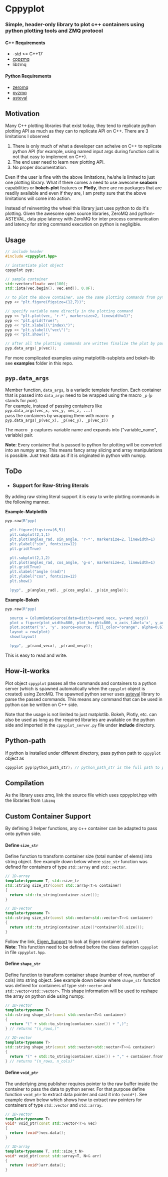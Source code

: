 # Cppyplot

### Simple, header-only library to plot c++ containers using python plotting tools and ZMQ protocol

#### **C++ Requirements**
* -std >= C++17
* [cppzmq](https://github.com/zeromq/cppzmq)
* libzmq

#### **Python Requirements**
* [zeromq](https://anaconda.org/anaconda/zeromq)
* [pyzmq](https://anaconda.org/conda-forge/pyzmq)
* [asteval](https://anaconda.org/conda-forge/asteval)

## Motivation
Many C++ plotting libraries that exist today, they tend to replicate python plotting API as much as they can to replicate API on C++. There are 3 limitations I observed 
1.  There is only much of what a developer can acheive on C++ to replicate python API (for example, using named input args during function call is not that easy to implement on C++). 
2.  The end user need to learn new plotting API. 
3.  No proper documentation. 

Even if the user is fine with the above limitations, he/she is limited to just one plotting library. What if there comes a need to use awesome **seaborn** capabilities or **bokeh-plot** features or **Plotly**, there are no packages that are readily available and even if they are, I am pretty sure that the above limitations will come into action.   

Instead of reinventing the wheel this library just uses python to do it's plotting. Given the awesome open source libraries, ZeroMQ and python-ASTEVAL, data pipe latency with ZeroMQ for inter process communication and latency for string command execution on python is negligible. 

## Usage

```cpp
// include header 
#include <cppyplot.hpp>

// instantiate plot object
cppyplot pyp;

// sample container
std::vector<float> vec(100);
std::iota(vec.begin(), vec.end(), 0.0F);

// to plot the above container, use the same plotting commands from python
pyp << "plt.figure(figsize=(12,7))";

// specify variable name directly in the plotting command
pyp << "plt.plot(vec, 'r-*', markersize=2, linewidth=1)";
pyp << "plt.grid(True)";
pyp << "plt.xlabel(\"index\")";
pyp << "plt.ylabel(\"vec\")";
pyp << "plt.show()";

// after all the plotting commands are written finalize the plot by passing data to plot object
pyp.data_args(_p(vec));
```

For more complicated examples using matplotlib-subplots and bokeh-lib see **examples** folder in this repo.

## ```pyp.data_args```
Member function, `data_args`, is a variadic template function. Each container that is passed into `data_args` need to be wrapped using the macro `_p` (`p` stands for *pair*).   
For example, instead of passing containers like   
`pyp.data_args(vec_x, vec_y, vec_z, ...)`   
pass the containers by wrapping them with macro `_p`   
`pyp.data_args(_p(vec_x), _p(vec_y), _p(vec_z))`

The macro `_p` captures variable name and expands into ("variable_name", variable) pair.

**Note**: Every container that is passed to python for plotting will be converted into an numpy array. This means fancy array slicing and array manipulations is possible. Just treat data as if it is originated in python with numpy.

## ToDo
* ### Support for Raw-String literals  
By adding raw string literal support it is easy to write plotting commands in the following manner.

**Example-Matplotlib**
```cpp
pyp.raw(R"pyp(
  
  plt.figure(figsize=(6,5))
  plt.subplot(2,1,1)
  plt.plot(angles_rad, sin_angle, 'r-*', markersize=2, linewidth=1)
  plt.ylabel("sin", fontsize=12)
  plt.grid(True)

  plt.subplot(2,1,2)
  plt.plot(angles_rad, cos_angle, 'g-o', markersize=2, linewidth=1)
  plt.grid(True)
  plt.xlabel("angle (rad)")
  plt.ylabel("cos", fontsize=12)
  plt.show()

  )pyp", _p(angles_rad), _p(cos_angle), _p(sin_angle));
```
**Example-Bokeh**
```cpp
pyp.raw(R"pyp(

  source = ColumnDataSource(data=dict(x=rand_vecx, y=rand_vecy))
  plot = figure(plot_width=800, plot_height=800, x_axis_label='x', y_axis_label='y')
  plot.scatter('x', 'y', source=source, fill_color="orange", alpha=0.6)
  layout = row(plot)
  show(layout)

  )pyp", _p(rand_vecx), _p(rand_vecy));
```
This is easy to read and write.


## How-it-works
Plot object `cppyplot` passes all the commands and containers to a python server (which is spawned automatically when the `cppyplot` object is created) using ZeroMQ. The spawned python server uses [asteval](https://anaconda.org/conda-forge/asteval) library to parse the passed commands. This means any command that can be used in python can be written on C++ side.     

Note that the usage is not limited to just matplotlib. Bokeh, Plotly, etc. can also be used as long as the required libraries are available on the python side and imported in the `cppyplot_server.py` file under **include** directory.  

## Python-path
If python is installed under different directory, pass python path to `cppyplot` object as

```cpp
cppyplot pyp(python_path_str); // python_path_str is the full path to python executable
```

## Compilation
As the library uses zmq, link the source file which uses cppyplot.hpp with the libraries from `libzmq`  

## Custom Container Support
By defining 3 helper functions, any c++ container can be adapted to pass onto python side. 

#### Define `size_str`
Define function to transform container size (total number of elems) into string object. See example down below where `size_str` function was defined for containers of type `std::array` and `std::vector`.

```cpp
// 1D-array
template<typename T, std::size_t>
std::string size_str(const std::array<T>& container)
{
  return std::to_string(container.size());
}

// 2D-vector
template<typename T>
std::string size_str(const std::vector<std::vector<T>>& container)
{
  return std::to_string(container.size()*container[0].size());
}
```

Follow the link, [Eigen_Support](https://github.com/muralivnv/Cppyplot/blob/master/include/cppyplot.hpp#L171) to look at Eigen container support.  
**Note**: This function need to be defined before the class defintion `cppyplot` in file `cppyplot.hpp`.  

#### Define `shape_str`
Define function to transform container shape (number of row, number of cols) into string object. See example down below where `shape_str` function was defined for containers of type `std::vector` and `std::vector<std::vector>`. This shape information will be used to reshape the array on python side using numpy.

```cpp
// 1D-vector
template<typename T>
std::string shape_str(const std::vector<T>& container)
{
  return "(" + std::to_string(container.size()) + ",)";
} // returns "(n_rows,)"

// 2D-vector
template<typename T>
std::string shape_str(const std::vector<std::vector<T>>& container)
{
  return "(" + std::to_string(container.size()) + "," + container.front().size() + ")";
} // returns "(n_rows, n_cols)"
```

#### Define `void_ptr`
The underlying zmq publisher requires pointer to the raw buffer inside the container to pass the data to python server. For that purpose define function `void_ptr` to extract data pointer and cast it into `(void*)`. See example down below which shows how to extract raw pointers for containers of type `std::vector` and `std::array`.

```cpp
// 1D-vector
template<typename T>
void* void_ptr(const std::vector<T>& vec)
{
  return (void*)vec.data();
}

// 1D-array
template<typename T, std::size_t N>
void* void_ptr(const std::array<T, N>& arr)
{
  return (void*)arr.data();
}

```

